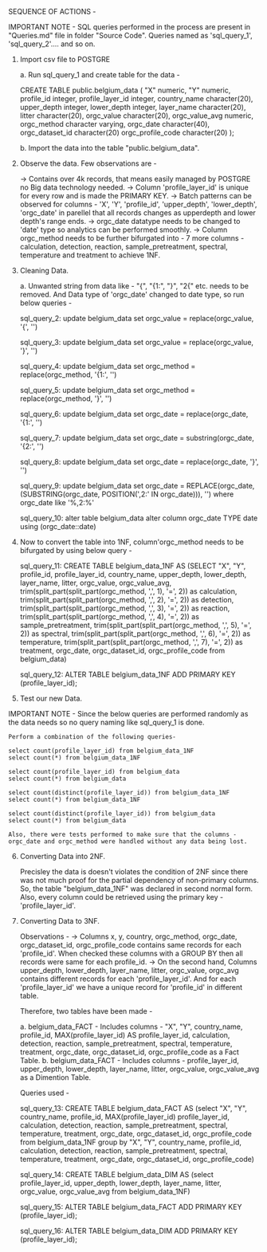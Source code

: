 SEQUENCE OF ACTIONS - 

IMPORTANT NOTE - SQL queries performed in the process are present in "Queries.md" file in folder "Source Code". Queries named as 'sql_query_1', 'sql_query_2'.... and so on.

1. Import csv file to POSTGRE
   
    a. Run sql_query_1 and create table for the data -
    
    CREATE TABLE public.belgium_data
    (
    "X" numeric,
    "Y" numeric,
    profile_id integer,
    profile_layer_id integer,
    country_name character(20),
    upper_depth integer,
    lower_depth integer,
    layer_name character(20),
    litter character(20),
    orgc_value character(20),
    orgc_value_avg numeric,
    orgc_method character varying,
    orgc_date character(40),
    orgc_dataset_id character(20)
    orgc_profile_code character(20)
    );
    
    b. Import the data into the table "public.belgium_data".
    
2. Observe the data. Few observations are - 
   
   -> Contains over 4k records, that means easily managed by POSTGRE no Big data technology needed.
   -> Column 'profile_layer_id' is unique for every row and is made the PRIMARY KEY.
   -> Batch patterns can be observed for columns - 'X', 'Y', 'profile_id', 'upper_depth', 'lower_depth', 'orgc_date' in parellel that all records changes as upperdepth       and lower depth's range ends.
   -> orgc_date datatype needs to be changed to 'date' type so analytics can be performed smoothly.
   -> Column orgc_method needs to be further bifurgated into - 7 more columns - calculation,	detection,	reaction,	sample_pretreatment,	spectral,	temperature	             and treatment to achieve 1NF.
   
3. Cleaning Data.

   a. Unwanted string from data like - "{", "{1:", "}", "2{" etc. needs to be removed. And Data type of 'orgc_date' changed to date type, so run below queries - 
   
    sql_query_2: 
    update belgium_data
    set orgc_value = replace(orgc_value, '{', '')

    sql_query_3: 
    update belgium_data
    set orgc_value = replace(orgc_value, '}', '')

    sql_query_4: 
    update belgium_data
    set orgc_method = replace(orgc_method, '{1:', '')

    sql_query_5: 
    update belgium_data
    set orgc_method = replace(orgc_method, '}', '')

    sql_query_6: 
    update belgium_data
    set orgc_date = replace(orgc_date, '{1:', '')

    sql_query_7: 
    update belgium_data
    set orgc_date = substring(orgc_date, '{2:', '')

    sql_query_8: 
    update belgium_data
    set orgc_date = replace(orgc_date, '}', '')
    
    sql_query_9: 
    update belgium_data
    set orgc_date = REPLACE(orgc_date, (SUBSTRING(orgc_date, POSITION(',2:' IN orgc_date))), '') where orgc_date like '%,2:%'

    sql_query_10: 
    alter table belgium_data
    alter column orgc_date TYPE date using (orgc_date::date)
    
    
4. Now to convert the table into 1NF, column'orgc_method needs to be bifurgated by using below query - 

    sql_query_11: 
    CREATE TABLE belgium_data_1NF AS
    (SELECT "X", "Y", profile_id, profile_layer_id, country_name, upper_depth, lower_depth, layer_name, litter, orgc_value,
    orgc_value_avg, 
    trim(split_part(split_part(orgc_method, ',', 1), '=', 2)) as calculation,
    trim(split_part(split_part(orgc_method, ',', 2), '=', 2)) as detection,
    trim(split_part(split_part(orgc_method, ',', 3), '=', 2)) as reaction,
    trim(split_part(split_part(orgc_method, ',', 4), '=', 2)) as sample_pretreatment,
    trim(split_part(split_part(orgc_method, ',', 5), '=', 2)) as spectral,
    trim(split_part(split_part(orgc_method, ',', 6), '=', 2)) as temperature,
    trim(split_part(split_part(orgc_method, ',', 7), '=', 2)) as treatment,
    orgc_date, orgc_dataset_id, orgc_profile_code
    from belgium_data)
    
    sql_query_12: 
    ALTER TABLE belgium_data_1NF ADD PRIMARY KEY (profile_layer_id);
    
    
5. Test our new Data.

IMPORTANT NOTE - Since the below queries are performed randomly as the data needs so no query naming like sql_query_1 is done.

    
    Perform a combination of the following queries-
    
    select count(profile_layer_id) from belgium_data_1NF
    select count(*) from belgium_data_1NF

    select count(profile_layer_id) from belgium_data
    select count(*) from belgium_data

    select count(distinct(profile_layer_id)) from belgium_data_1NF
    select count(*) from belgium_data_1NF

    select count(distinct(profile_layer_id)) from belgium_data
    select count(*) from belgium_data
    
    Also, there were tests performed to make sure that the columns - orgc_date and orgc_method were handled without any data being lost.
    
    
6. Converting Data into 2NF.

    Precisley the data is doesn't violates the condition of 2NF since there was not much proof for the partial dependency of non-primary columns.
    So, the table "belgium_data_1NF" was declared in second normal form.
    Also, every column could be retrieved using the primary key - 'profile_layer_id'.
    
7. Converting Data to 3NF.


    Observations - 
    -> Columns x, y, country, orgc_method, orgc_date, orgc_dataset_id, orgc_profile_code contains same records for each 'profile_id'. When checked these columns with a        GROUP BY then all records were same for each profile_id.
    -> On the second hand, Columns upper_depth, lower_depth, layer_name, litter, orgc_value, orgc_avg contains different records for each 'profile_layer_id'. And for          each 'profile_layer_id' we have a unique record for 'profile_id' in different table.
    
    Therefore, two tables have been made - 
    
    a. belgium_data_FACT - Includes columns - "X", "Y", country_name, profile_id, MAX(profile_layer_id) AS profile_layer_id, 
       calculation, detection, reaction, sample_pretreatment, spectral, temperature, treatment, orgc_date, orgc_dataset_id, orgc_profile_code as a Fact Table.
    b. belgium_data_FACT - Includes columns - profile_layer_id, upper_depth, lower_depth, layer_name, litter, orgc_value, orgc_value_avg as a Dimention Table.
    
    Queries used - 
    
      sql_query_13: 
      CREATE TABLE belgium_data_FACT AS
      (select "X", "Y", country_name, profile_id, MAX(profile_layer_id) profile_layer_id, 
      calculation, detection,	reaction, sample_pretreatment,	spectral,
      temperature, treatment,	orgc_date, orgc_dataset_id,	orgc_profile_code
      from belgium_data_1NF
      group by "X", "Y", country_name, profile_id, 
      calculation, detection,	reaction, sample_pretreatment,	spectral,
      temperature, treatment,	orgc_date, orgc_dataset_id,	orgc_profile_code)

      sql_query_14: 
      CREATE TABLE belgium_data_DIM AS
      (select profile_layer_id, upper_depth, lower_depth, layer_name, litter, orgc_value, orgc_value_avg
      from belgium_data_1NF)

      sql_query_15: 
      ALTER TABLE belgium_data_FACT ADD PRIMARY KEY (profile_layer_id);

      sql_query_16: 
      ALTER TABLE belgium_data_DIM ADD PRIMARY KEY (profile_layer_id);
    
